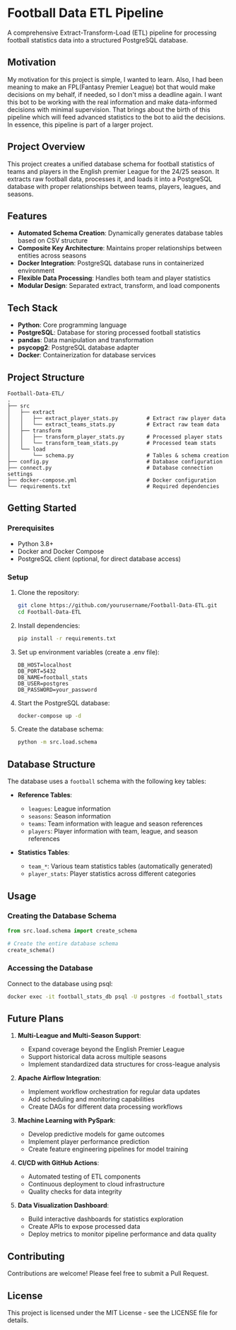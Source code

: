 # Football Data ETL Pipeline

A comprehensive Extract-Transform-Load (ETL) pipeline for processing football statistics data into a structured PostgreSQL database.

## Motivation

My motivation for this project is simple, I wanted to learn. Also, I had been meaning to make an FPL(Fantasy Premier League) bot that would make decisions on my behalf, if needed, so I don't miss a deadline again. I want this bot to be working with the real information and make data-informed decisions with minimal supervision. That brings about the birth of this pipeline which will feed advanced statistics to the bot to aiid the decisions. In essence, this pipeline is part of a larger project.

## Project Overview

This project creates a unified database schema for football statistics of teams and players in the English premier League for the 24/25 season. It extracts raw football data, processes it, and loads it into a PostgreSQL database with proper relationships between teams, players, leagues, and seasons.

## Features

- **Automated Schema Creation**: Dynamically generates database tables based on CSV structure
- **Composite Key Architecture**: Maintains proper relationships between entities across seasons
- **Docker Integration**: PostgreSQL database runs in containerized environment
- **Flexible Data Processing**: Handles both team and player statistics
- **Modular Design**: Separated extract, transform, and load components

## Tech Stack

- **Python**: Core programming language
- **PostgreSQL**: Database for storing processed football statistics
- **pandas**: Data manipulation and transformation
- **psycopg2**: PostgreSQL database adapter
- **Docker**: Containerization for database services

## Project Structure

```
Football-Data-ETL/
.
├── src
│   ├── extract                             
│   │   ├── extract_player_stats.py         # Extract raw player data
│   │   └── extract_teams_stats.py          # Extract raw team data
│   ├── transform                           
│   │   ├── transform_player_stats.py       # Processed player stats
│   │   └── transform_team_stats.py         # Processed team stats
│   └── load                                
│       └── schema.py                       # Tables & schema creation
├── config.py                               # Database configuration
├── connect.py                              # Database connection settings
├── docker-compose.yml                      # Docker configuration
└── requirements.txt                        # Required dependencies
```

## Getting Started

### Prerequisites

- Python 3.8+
- Docker and Docker Compose
- PostgreSQL client (optional, for direct database access)

### Setup

1. Clone the repository:
   ```bash
   git clone https://github.com/yourusername/Football-Data-ETL.git
   cd Football-Data-ETL
   ```

2. Install dependencies:
   ```bash
   pip install -r requirements.txt
   ```

3. Set up environment variables (create a .env file):
   ```
   DB_HOST=localhost
   DB_PORT=5432
   DB_NAME=football_stats
   DB_USER=postgres
   DB_PASSWORD=your_password
   ```

4. Start the PostgreSQL database:
   ```bash
   docker-compose up -d
   ```

5. Create the database schema:
   ```bash
   python -m src.load.schema
   ```

## Database Structure

The database uses a `football` schema with the following key tables:

- **Reference Tables**:
  - `leagues`: League information
  - `seasons`: Season information
  - `teams`: Team information with league and season references
  - `players`: Player information with team, league, and season references

- **Statistics Tables**:
  - `team_*`: Various team statistics tables (automatically generated)
  - `player_stats`: Player statistics across different categories

## Usage

### Creating the Database Schema

```python
from src.load.schema import create_schema

# Create the entire database schema
create_schema()
```

### Accessing the Database

Connect to the database using psql:

```bash
docker exec -it football_stats_db psql -U postgres -d football_stats
```

## Future Plans

1. **Multi-League and Multi-Season Support**: 
   - Expand coverage beyond the English Premier League
   - Support historical data across multiple seasons
   - Implement standardized data structures for cross-league analysis

2. **Apache Airflow Integration**: 
   - Implement workflow orchestration for regular data updates
   - Add scheduling and monitoring capabilities
   - Create DAGs for different data processing workflows

3. **Machine Learning with PySpark**:
   - Develop predictive models for game outcomes
   - Implement player performance prediction
   - Create feature engineering pipelines for model training

4. **CI/CD with GitHub Actions**:
   - Automated testing of ETL components
   - Continuous deployment to cloud infrastructure
   - Quality checks for data integrity

5. **Data Visualization Dashboard**:
   - Build interactive dashboards for statistics exploration
   - Create APIs to expose processed data
   - Deploy metrics to monitor pipeline performance and data quality

## Contributing

Contributions are welcome! Please feel free to submit a Pull Request.

## License

This project is licensed under the MIT License - see the LICENSE file for details.